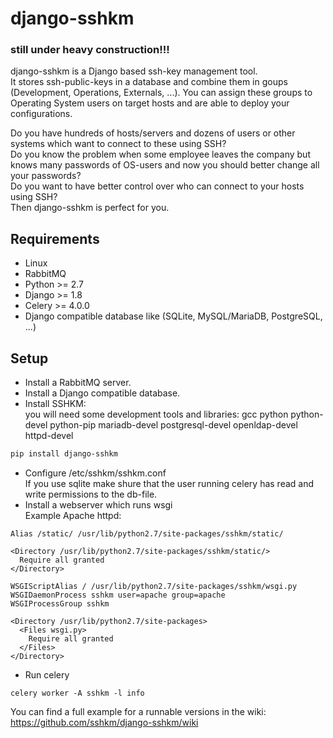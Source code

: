 # django-sshkm
### still under heavy construction!!!
django-sshkm is a Django based ssh-key management tool.  
It stores ssh-public-keys in a database and combine them in goups (Development, Operations, Externals, ...). You can assign these groups to Operating System users on target hosts and are able to deploy your configurations.  
  
Do you have hundreds of hosts/servers and dozens of users or other systems which want to connect to these using SSH?  
Do you know the problem when some employee leaves the company but knows many passwords of OS-users and now you should better change all your passwords?  
Do you want to have better control over who can connect to your hosts using SSH?  
Then django-sshkm is perfect for you.

## Requirements
- Linux
- RabbitMQ
- Python >= 2.7
- Django >= 1.8
- Celery >= 4.0.0
- Django compatible database like (SQLite, MySQL/MariaDB, PostgreSQL, ...)

## Setup
- Install a RabbitMQ server.
- Install a Django compatible database.
- Install SSHKM:  
  you will need some development tools and libraries: gcc python python-devel python-pip mariadb-devel postgresql-devel openldap-devel httpd-devel  
```bash
pip install django-sshkm
```
- Configure /etc/sshkm/sshkm.conf  
  If you use sqlite make shure that the user running celery has read and write permissions to the db-file.
- Install a webserver which runs wsgi  
  Example Apache httpd:  
```
Alias /static/ /usr/lib/python2.7/site-packages/sshkm/static/

<Directory /usr/lib/python2.7/site-packages/sshkm/static/>
  Require all granted
</Directory>

WSGIScriptAlias / /usr/lib/python2.7/site-packages/sshkm/wsgi.py
WSGIDaemonProcess sshkm user=apache group=apache
WSGIProcessGroup sshkm

<Directory /usr/lib/python2.7/site-packages>
  <Files wsgi.py>
    Require all granted
  </Files>
</Directory>
```
- Run celery  
```
celery worker -A sshkm -l info
```

You can find a full example for a runnable versions in the wiki: https://github.com/sshkm/django-sshkm/wiki
